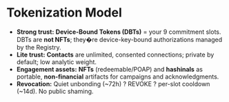 # Tokenization Model

- **Strong trust:** **Device-Bound Tokens (DBTs)** = your 9 commitment slots. DBTs are **not NFTs**; they�re device-key-bound authorizations managed by the Registry.
- **Lite trust:** **Contacts** are unlimited, consented connections; private by default; low analytic weight.
- **Engagement assets:** **NFTs** (redeemable/POAP) and **hashinals** as portable, **non-financial** artifacts for campaigns and acknowledgments.
- **Revocation:** Quiet unbonding (~72h) ? REVOKE ? per-slot cooldown (~14d). No public shaming.
